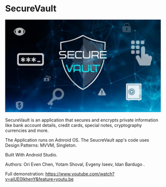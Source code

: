# SecureVault
<img src="https://github.com/Oriech90/SecureVault/blob/master/SecureVault%20png.png">

SecureVault is an application that secures and encrypts private information like bank account details, 
credit cards, special notes, cryptography currencies and more.


The Application runs on Adnroid OS.
The SeucreVault app's code uses Design Patterns: MVVM, Singleton.

Built With
Android Studio.


Authors:
Ori Even Chen,
Yotam Shoval,
Evgeny Iseev,
Idan Bardugo .

Full demonstration: https://www.youtube.com/watch?v=aiUE0lkhenY&feature=youtu.be

